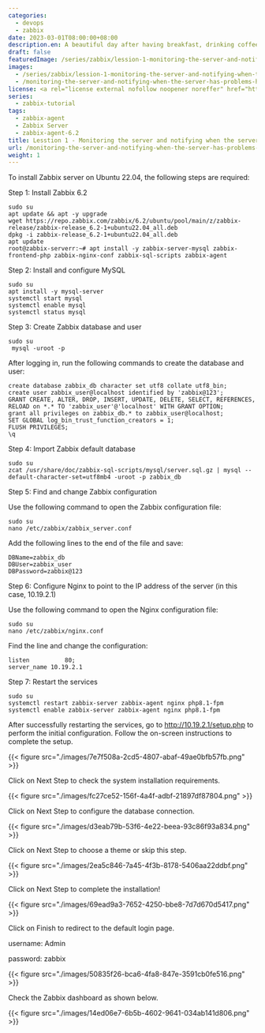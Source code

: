 ```yaml
---
categories:
  - devops
  - zabbix
date: 2023-03-01T08:00:00+08:00
description.en: A beautiful day after having breakfast, drinking coffee and going to the company, the boss called an urgent meeting and questions related to last night's incident, I didn't know what to say, because there were no logs, no tool monitoring system, and then I started researching and found out that Zabbix could do it, after a while I followed. follow, then the error is that the SAN array is out of memory.
draft: false
featuredImage: /series/zabbix/lession-1-monitoring-the-server-and-notifying-when-the-server-has-problems-has-never-been-difficult-with-zabbix.webp
images:
  - /series/zabbix/lession-1-monitoring-the-server-and-notifying-when-the-server-has-problems-has-never-been-difficult-with-zabbix.webp
  - /monitoring-the-server-and-notifying-when-the-server-has-problems-has-never-been-difficult-with-zabbix/images/index.en.png
license: <a rel="license external nofollow noopener noreffer" href="https://creativecommons.org/licenses/by-nc/4.0/" target="_blank">CC BY-NC 4.0</a>
series:
  - zabbix-tutorial
tags:
  - zabbix-agent
  - Zabbix Server
  - zabbix-agent-6.2
title: Lesstion 1 - Monitoring the server and notifying when the server has problems has never been difficult with Zabbix
url: /monitoring-the-server-and-notifying-when-the-server-has-problems-has-never-been-difficult-with-zabbix
weight: 1
---
```


To install Zabbix server on Ubuntu 22.04, the following steps are required:

Step 1: Install Zabbix 6.2

```shell
sudo su
apt update && apt -y upgrade
wget https://repo.zabbix.com/zabbix/6.2/ubuntu/pool/main/z/zabbix-release/zabbix-release_6.2-1+ubuntu22.04_all.deb
dpkg -i zabbix-release_6.2-1+ubuntu22.04_all.deb
apt update
root@zabbix-serverr:~# apt install -y zabbix-server-mysql zabbix-frontend-php zabbix-nginx-conf zabbix-sql-scripts zabbix-agent
```

Step 2: Install and configure MySQL

```shell
sudo su
apt install -y mysql-server
systemctl start mysql
systemctl enable mysql
systemctl status mysql
```

Step 3: Create Zabbix database and user

```shell
sudo su
 mysql -uroot -p
```

After logging in, run the following commands to create the database and user:

```shell
create database zabbix_db character set utf8 collate utf8_bin;
create user zabbix_user@localhost identified by 'zabbix@123';
GRANT CREATE, ALTER, DROP, INSERT, UPDATE, DELETE, SELECT, REFERENCES, RELOAD on *.* TO 'zabbix_user'@'localhost' WITH GRANT OPTION;
grant all privileges on zabbix_db.* to zabbix_user@localhost;
SET GLOBAL log_bin_trust_function_creators = 1;
FLUSH PRIVILEGES;
\q
```

Step 4: Import Zabbix default database

```shell
sudo su
zcat /usr/share/doc/zabbix-sql-scripts/mysql/server.sql.gz | mysql --default-character-set=utf8mb4 -uroot -p zabbix_db
```

Step 5: Find and change Zabbix configuration

Use the following command to open the Zabbix configuration file:

```shell
sudo su
nano /etc/zabbix/zabbix_server.conf
```

Add the following lines to the end of the file and save:

```shell
DBName=zabbix_db
DBUser=zabbix_user
DBPassword=zabbix@123
```

Step 6: Configure Nginx to point to the IP address of the server (in this case, 10.19.2.1)

Use the following command to open the Nginx configuration file:

```shell
sudo su
nano /etc/zabbix/nginx.conf
```

Find the line and change the configuration:

```shell
listen          80;
server_name	10.19.2.1
```

Step 7: Restart the services

```shell
sudo su
systemctl restart zabbix-server zabbix-agent nginx php8.1-fpm
systemctl enable zabbix-server zabbix-agent nginx php8.1-fpm
```

After successfully restarting the services, go to http://10.19.2.1/setup.php to perform the initial configuration. Follow the on-screen instructions to complete the setup.

{{< figure src="./images/7e7f508a-2cd5-4807-abaf-49ae0bfb57fb.png" >}}

Click on Next Step to check the system installation requirements.

{{< figure src="./images/fc27ce52-156f-4a4f-adbf-21897df87804.png" >}}

Click on Next Step to configure the database connection.

{{< figure src="./images/d3eab79b-53f6-4e22-beea-93c86f93a834.png" >}}

Click on Next Step to choose a theme or skip this step.

{{< figure src="./images/2ea5c846-7a45-4f3b-8178-5406aa22ddbf.png" >}}

Click on Next Step to complete the installation!

{{< figure src="./images/69ead9a3-7652-4250-bbe8-7d7d670d5417.png" >}}

Click on Finish to redirect to the default login page.

username: Admin

password: zabbix

{{< figure src="./images/50835f26-bca6-4fa8-847e-3591cb0fe516.png" >}}

Check the Zabbix dashboard as shown below.

{{< figure src="./images/14ed06e7-6b5b-4602-9641-034ab141d806.png" >}}
